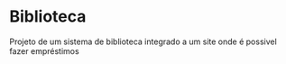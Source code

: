 # Biblioteca
Projeto de um sistema de biblioteca integrado a um site onde é possivel fazer empréstimos
